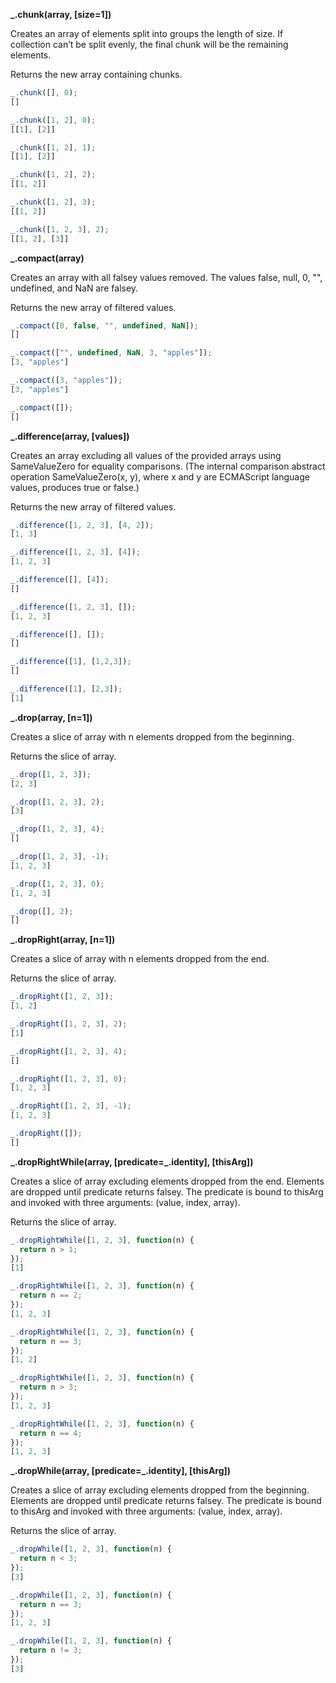 **_.chunk(array, [size=1])**

Creates an array of elements split into groups the length of size. If collection can’t be split evenly, the final chunk will be the remaining elements.

Returns the new array containing chunks.
```javascript
_.chunk([], 0);
[]

_.chunk([1, 2], 0);
[[1], [2]]

_.chunk([1, 2], 1);
[[1], [2]]

_.chunk([1, 2], 2);
[[1, 2]]

_.chunk([1, 2], 3);
[[1, 2]]

_.chunk([1, 2, 3], 2);
[[1, 2], [3]]
```
**_.compact(array)**

Creates an array with all falsey values removed. The values false, null, 0, "", undefined, and NaN are falsey.

Returns the new array of filtered values.
```javascript
_.compact([0, false, "", undefined, NaN]);
[]

_.compact(["", undefined, NaN, 3, "apples"]);
[3, "apples"]

_.compact([3, "apples"]);
[3, "apples"]

_.compact([]);
[]
```
**_.difference(array, [values])**

Creates an array excluding all values of the provided arrays using SameValueZero for equality comparisons. (The internal comparison abstract operation SameValueZero(x, y), where x and y are ECMAScript language values, produces true or false.)

Returns the new array of filtered values.
```javascript
_.difference([1, 2, 3], [4, 2]);
[1, 3]

_.difference([1, 2, 3], [4]);
[1, 2, 3]

_.difference([], [4]);
[]

_.difference([1, 2, 3], []);
[1, 2, 3]

_.difference([], []);
[]

_.difference([1], [1,2,3]);
[]

_.difference([1], [2,3]);
[1]
```
**_.drop(array, [n=1])**

Creates a slice of array with n elements dropped from the beginning.

Returns the slice of array.
```javascript
_.drop([1, 2, 3]);
[2, 3]

_.drop([1, 2, 3], 2);
[3]

_.drop([1, 2, 3], 4);
[]

_.drop([1, 2, 3], -1);
[1, 2, 3]

_.drop([1, 2, 3], 0);
[1, 2, 3]

_.drop([], 2);
[]
```
**_.dropRight(array, [n=1])**

Creates a slice of array with n elements dropped from the end.

Returns the slice of array.
```javascript
_.dropRight([1, 2, 3]);
[1, 2]

_.dropRight([1, 2, 3], 2);
[1]

_.dropRight([1, 2, 3], 4);
[]

_.dropRight([1, 2, 3], 0);
[1, 2, 3]

_.dropRight([1, 2, 3], -1);
[1, 2, 3]

_.dropRight([]);
[]
```
**\_.dropRightWhile(array, [predicate=\_.identity], [thisArg])**

Creates a slice of array excluding elements dropped from the end. Elements are dropped until predicate returns falsey. The predicate is bound to thisArg and invoked with three arguments: (value, index, array).

Returns the slice of array.
```javascript
_.dropRightWhile([1, 2, 3], function(n) {
  return n > 1;
});
[1]

_.dropRightWhile([1, 2, 3], function(n) {
  return n == 2;
});
[1, 2, 3]

_.dropRightWhile([1, 2, 3], function(n) {
  return n == 3;
});
[1, 2]

_.dropRightWhile([1, 2, 3], function(n) {
  return n > 3;
});
[1, 2, 3]

_.dropRightWhile([1, 2, 3], function(n) {
  return n == 4;
});
[1, 2, 3]
```
**\_.dropWhile(array, [predicate=\_.identity], [thisArg])**

Creates a slice of array excluding elements dropped from the beginning. Elements are dropped until predicate returns falsey. The predicate is bound to thisArg and invoked with three arguments: (value, index, array).

Returns the slice of array.
```javascript
_.dropWhile([1, 2, 3], function(n) {
  return n < 3;
});
[3]

_.dropWhile([1, 2, 3], function(n) {
  return n == 3;
});
[1, 2, 3]

_.dropWhile([1, 2, 3], function(n) {
  return n != 3;
});
[3]
```
